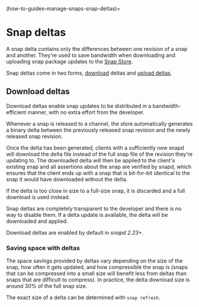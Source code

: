 (how-to-guides-manage-snaps-snap-deltas)=
# Snap deltas

A snap delta contains only the differences between one revision of a snap and another. They're used to save bandwidth when downloading and uploading snap package updates to the [Snap Store](/t/glossary/14612#heading--snap-store).

Snap deltas come in two forms,  [download](#heading--download-deltas) deltas and [upload deltas](/).

## Download deltas

Download deltas enable snap updates to be distributed in a bandwidth-efficient manner, with no extra effort from the developer.

Whenever a snap is released to a channel, the store automatically generates a binary delta between the previously released snap revision and the newly released snap revision.

Once the delta has been generated, clients with a sufficiently new snapd will download the delta file instead of the full snap file of the revision they're updating to. The downloaded delta will then be applied to the client's existing snap and all assertions about the snap are verified by snapd, which ensures that the client ends up with a snap that is bit-for-bit identical to the snap it would have downloaded without the delta.

If the delta is too close in size to a full-size snap, it is discarded and a full download is used instead.

Snap deltas are completely transparent to the developer and there is no way to disable them. If a delta update is available, the delta will be downloaded and applied.

Download deltas are enabled by default in _snapd 2.23+_.

### Saving space with deltas

The space savings provided by deltas vary depending on the size of the snap, how often it gets updated, and how compressible the snap is (snaps that can be compressed into a small size will benefit less from deltas than snaps that are difficult to compress). In practice, the delta download size is around 30% of the full snap size.

The exact size of a delta can be determined with `snap refresh`.

